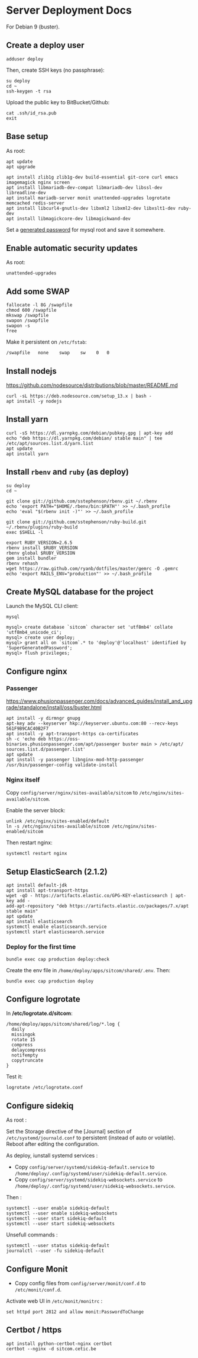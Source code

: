 # Server Deployment Docs

For Debian 9 (buster).

## Create a **deploy** user

    adduser deploy

Then, create SSH keys (no passphrase):

    su deploy
    cd ~
    ssh-keygen -t rsa

Upload the public key to BitBucket/Github:

    cat .ssh/id_rsa.pub
    exit

## Base setup

As root:

    apt update
    apt upgrade

    apt install zlib1g zlib1g-dev build-essential git-core curl emacs imagemagick nginx screen
    apt install libmariadb-dev-compat libmariadb-dev libssl-dev libreadline-dev
    apt install mariadb-server monit unattended-upgrades logrotate memcached redis-server
    apt install libcurl4-gnutls-dev libxml2 libxml2-dev libxslt1-dev ruby-dev
    apt install libmagickcore-dev libmagickwand-dev

Set a [generated password](https://strongpasswordgenerator.com) for mysql root and save it somewhere.

## Enable automatic security updates

As root:

    unattended-upgrades

## Add some SWAP

    fallocate -l 8G /swapfile
    chmod 600 /swapfile
    mkswap /swapfile
    swapon /swapfile
    swapon -s
    free

Make it persistent on `/etc/fstab`:

    /swapfile   none    swap    sw    0   0

## Install nodejs

https://github.com/nodesource/distributions/blob/master/README.md

    curl -sL https://deb.nodesource.com/setup_13.x | bash -
    apt install -y nodejs

## Install yarn

    curl -sS https://dl.yarnpkg.com/debian/pubkey.gpg | apt-key add
    echo "deb https://dl.yarnpkg.com/debian/ stable main" | tee /etc/apt/sources.list.d/yarn.list
    apt update
    apt install yarn

## Install `rbenv` and `ruby` (as deploy)

    su deploy
    cd ~

    git clone git://github.com/sstephenson/rbenv.git ~/.rbenv
    echo 'export PATH="$HOME/.rbenv/bin:$PATH"' >> ~/.bash_profile
    echo 'eval "$(rbenv init -)"' >> ~/.bash_profile

    git clone git://github.com/sstephenson/ruby-build.git ~/.rbenv/plugins/ruby-build
    exec $SHELL -l

    export RUBY_VERSION=2.6.5
    rbenv install $RUBY_VERSION
    rbenv global $RUBY_VERSION
    gem install bundler
    rbenv rehash
    wget https://raw.github.com/ryanb/dotfiles/master/gemrc -O .gemrc
    echo 'export RAILS_ENV="production"' >> ~/.bash_profile

## Create MySQL database for the project

Launch the MySQL CLI client:

    mysql

    mysql> create database `sitcom` character set 'utf8mb4' collate 'utf8mb4_unicode_ci';
    mysql> create user deploy;
    mysql> grant all on `sitcom`.* to 'deploy'@'localhost' identified by 'SuperGeneratedPassword';
    mysql> flush privileges;

## Configure nginx

### Passenger

https://www.phusionpassenger.com/docs/advanced_guides/install_and_upgrade/standalone/install/oss/buster.html

    apt install -y dirmngr gnupg
    apt-key adv --keyserver hkp://keyserver.ubuntu.com:80 --recv-keys 561F9B9CAC40B2F7
    apt install -y apt-transport-https ca-certificates
    sh -c 'echo deb https://oss-binaries.phusionpassenger.com/apt/passenger buster main > /etc/apt/    sources.list.d/passenger.list'
    apt update
    apt install -y passenger libnginx-mod-http-passenger
    /usr/bin/passenger-config validate-install

### Nginx itself

Copy `config/server/nginx/sites-available/sitcom` to `/etc/nginx/sites-available/sitcom`.

Enable the server block:

    unlink /etc/nginx/sites-enabled/default
    ln -s /etc/nginx/sites-available/sitcom /etc/nginx/sites-enabled/sitcom

Then restart nginx:

    systemctl restart nginx

## Setup ElasticSearch (2.1.2)

    apt install default-jdk
    apt install apt-transport-https
    wget -qO - https://artifacts.elastic.co/GPG-KEY-elasticsearch | apt-key add -
    add-apt-repository "deb https://artifacts.elastic.co/packages/7.x/apt stable main"
    apt update
    apt install elasticsearch
    systemctl enable elasticsearch.service
    systemctl start elasticsearch.service

### Deploy for the first time

    bundle exec cap production deploy:check

Create the env file in `/home/deploy/apps/sitcom/shared/.env`. Then:

    bundle exec cap production deploy

## Configure logrotate

In **/etc/logrotate.d/sitcom**:

    /home/deploy/apps/sitcom/shared/log/*.log {
      daily
      missingok
      rotate 15
      compress
      delaycompress
      notifempty
      copytruncate
    }

Test it:

    logrotate /etc/logrotate.conf

## Configure sidekiq

As root :

Set the Storage directive of the [Journal] section of
`/etc/systemd/journald.conf` to persistent (instead of auto or volatile).
Reboot after editing the configuration.

As deploy, iunstall systemd services :

* Copy `config/server/systemd/sidekiq-default.service` to `/home/deploy/.config/systemd/user/sidekiq-default.service`.
* Copy `config/server/systemd/sidekiq-websockets.service` to `/home/deploy/.config/systemd/user/sidekiq-websockets.service`.

Then :

    systemctl --user enable sidekiq-default
    systemctl --user enable sidekiq-websockets
    systemctl --user start sidekiq-default
    systemctl --user start sidekiq-websockets

Unsefull commands :

    systemctl --user status sidekiq-default
    journalctl --user -fu sidekiq-default

## Configure Monit

* Copy config files from `config/server/monit/conf.d` to `/etc/monit/conf.d`.

Activate web UI in `/etc/monit/monitrc` :

    set httpd port 2812 and allow monit:PasswordToChange

## Certbot / https

    apt install python-certbot-nginx certbot
    certbot --nginx -d sitcom.cetic.be
